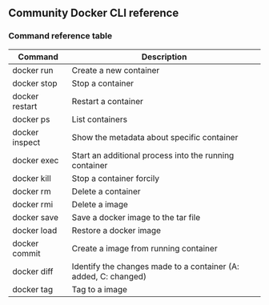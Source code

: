 ## Community Docker CLI reference

### Command reference table

Command | Description
-|-
docker run | Create a new container
docker stop | Stop a container
docker restart | Restart a container
docker ps | List containers
docker inspect | Show the metadata about specific container
docker exec | Start an additional process into the running container
docker kill | Stop a container forcily
docker rm | Delete a container
docker rmi | Delete a image
docker save | Save a docker image to the tar file
docker load | Restore a docker image
docker commit | Create a image from running container
docker diff | Identify the changes made to a container (A: added, C: changed)
docker tag | Tag to a image
